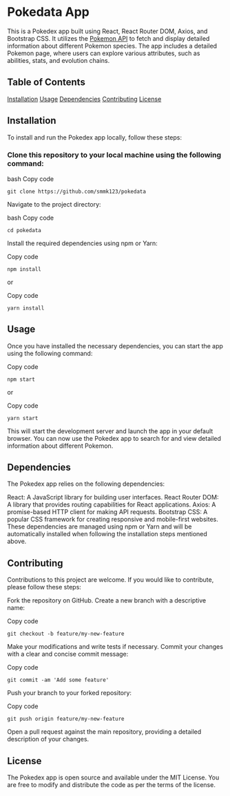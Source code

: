 # Pokedata App
This is a Pokedex app built using React, React Router DOM, Axios, and Bootstrap CSS. It utilizes the [Pokemon API](https://pokeapi.co/) to fetch and display detailed information about different Pokemon species. The app includes a detailed Pokemon page, where users can explore various attributes, such as abilities, stats, and evolution chains.

## Table of Contents
[Installation](#installation)
[Usage](#usage)
[Dependencies](#dependencies)
[Contributing](#contributing)
[License](#license)

## Installation
To install and run the Pokedex app locally, follow these steps:

### Clone this repository to your local machine using the following command:

bash
Copy code
````
git clone https://github.com/smmk123/pokedata
````
Navigate to the project directory:

bash
Copy code
````
cd pokedata
````
Install the required dependencies using npm or Yarn:

Copy code
````
npm install
````
or

Copy code
````
yarn install
````

## Usage
Once you have installed the necessary dependencies, you can start the app using the following command:


Copy code
````
npm start
````
or


Copy code
````
yarn start
````
This will start the development server and launch the app in your default browser. You can now use the Pokedex app to search for and view detailed information about different Pokemon.

## Dependencies
The Pokedex app relies on the following dependencies:

React: A JavaScript library for building user interfaces.
React Router DOM: A library that provides routing capabilities for React applications.
Axios: A promise-based HTTP client for making API requests.
Bootstrap CSS: A popular CSS framework for creating responsive and mobile-first websites.
These dependencies are managed using npm or Yarn and will be automatically installed when following the installation steps mentioned above.

## Contributing
Contributions to this project are welcome. If you would like to contribute, please follow these steps:

Fork the repository on GitHub.
Create a new branch with a descriptive name:

Copy code
````
git checkout -b feature/my-new-feature
````
Make your modifications and write tests if necessary.
Commit your changes with a clear and concise commit message:

Copy code
````
git commit -am 'Add some feature'
````
Push your branch to your forked repository:

Copy code
````
git push origin feature/my-new-feature
````
Open a pull request against the main repository, providing a detailed description of your changes.

## License
The Pokedex app is open source and available under the MIT License. You are free to modify and distribute the code as per the terms of the license.